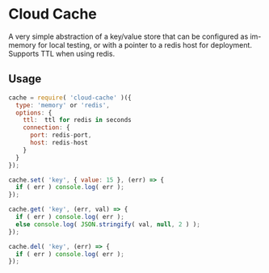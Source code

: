 # Cloud Cache

A very simple abstraction of a key/value store that can be configured as im-memory for
local testing, or with a pointer to a redis host for deployment.  Supports TTL when 
using redis.

## Usage 

```javascript
cache = require( 'cloud-cache' )({
  type: 'memory' or 'redis',
  options: {
    ttl:  ttl for redis in seconds
    connection: {
      port: redis-port,
      host: redis-host
    }
  }
});

cache.set( 'key', { value: 15 }, (err) => {
  if ( err ) console.log( err );
});

cache.get( 'key', (err, val) => {
  if ( err ) console.log( err );
  else console.log( JSON.stringify( val, null, 2 ) );
});

cache.del( 'key', (err) => {
  if ( err ) console.log( err );
});
```

